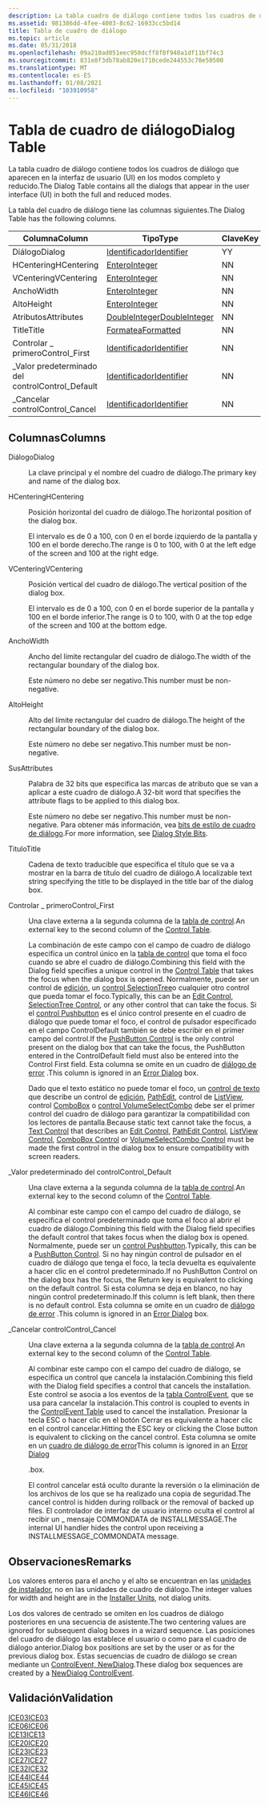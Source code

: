 ```yaml
---
description: La tabla cuadro de diálogo contiene todos los cuadros de diálogo que aparecen en la interfaz de usuario (UI) en los modos completo y reducido.
ms.assetid: 981386dd-4fee-4003-8c62-16933cc5bd14
title: Tabla de cuadro de diálogo
ms.topic: article
ms.date: 05/31/2018
ms.openlocfilehash: 09a210ad051eec950dcff8f8f940a1df11bf74c3
ms.sourcegitcommit: 831e8f3db78ab820e1710cede244553c70e50500
ms.translationtype: MT
ms.contentlocale: es-ES
ms.lasthandoff: 01/08/2021
ms.locfileid: "103910958"
---
```

# <a name="dialog-table"></a><span data-ttu-id="39f59-103">Tabla de cuadro de diálogo</span><span class="sxs-lookup"><span data-stu-id="39f59-103">Dialog Table</span></span>

<span data-ttu-id="39f59-104">La tabla cuadro de diálogo contiene todos los cuadros de diálogo que aparecen en la interfaz de usuario (UI) en los modos completo y reducido.</span><span class="sxs-lookup"><span data-stu-id="39f59-104">The Dialog Table contains all the dialogs that appear in the user interface (UI) in both the full and reduced modes.</span></span>

<span data-ttu-id="39f59-105">La tabla del cuadro de diálogo tiene las columnas siguientes.</span><span class="sxs-lookup"><span data-stu-id="39f59-105">The Dialog Table has the following columns.</span></span>



| <span data-ttu-id="39f59-106">Columna</span><span class="sxs-lookup"><span data-stu-id="39f59-106">Column</span></span>           | <span data-ttu-id="39f59-107">Tipo</span><span class="sxs-lookup"><span data-stu-id="39f59-107">Type</span></span>                               | <span data-ttu-id="39f59-108">Clave</span><span class="sxs-lookup"><span data-stu-id="39f59-108">Key</span></span> | <span data-ttu-id="39f59-109">Nullable</span><span class="sxs-lookup"><span data-stu-id="39f59-109">Nullable</span></span> |
|------------------|------------------------------------|-----|----------|
| <span data-ttu-id="39f59-110">Diálogo</span><span class="sxs-lookup"><span data-stu-id="39f59-110">Dialog</span></span>           | [<span data-ttu-id="39f59-111">Identificador</span><span class="sxs-lookup"><span data-stu-id="39f59-111">Identifier</span></span>](identifier.md)       | <span data-ttu-id="39f59-112">Y</span><span class="sxs-lookup"><span data-stu-id="39f59-112">Y</span></span>   | <span data-ttu-id="39f59-113">N</span><span class="sxs-lookup"><span data-stu-id="39f59-113">N</span></span>        |
| <span data-ttu-id="39f59-114">HCentering</span><span class="sxs-lookup"><span data-stu-id="39f59-114">HCentering</span></span>       | [<span data-ttu-id="39f59-115">Entero</span><span class="sxs-lookup"><span data-stu-id="39f59-115">Integer</span></span>](integer.md)             | <span data-ttu-id="39f59-116">N</span><span class="sxs-lookup"><span data-stu-id="39f59-116">N</span></span>   | <span data-ttu-id="39f59-117">N</span><span class="sxs-lookup"><span data-stu-id="39f59-117">N</span></span>        |
| <span data-ttu-id="39f59-118">VCentering</span><span class="sxs-lookup"><span data-stu-id="39f59-118">VCentering</span></span>       | [<span data-ttu-id="39f59-119">Entero</span><span class="sxs-lookup"><span data-stu-id="39f59-119">Integer</span></span>](integer.md)             | <span data-ttu-id="39f59-120">N</span><span class="sxs-lookup"><span data-stu-id="39f59-120">N</span></span>   | <span data-ttu-id="39f59-121">N</span><span class="sxs-lookup"><span data-stu-id="39f59-121">N</span></span>        |
| <span data-ttu-id="39f59-122">Ancho</span><span class="sxs-lookup"><span data-stu-id="39f59-122">Width</span></span>            | [<span data-ttu-id="39f59-123">Entero</span><span class="sxs-lookup"><span data-stu-id="39f59-123">Integer</span></span>](integer.md)             | <span data-ttu-id="39f59-124">N</span><span class="sxs-lookup"><span data-stu-id="39f59-124">N</span></span>   | <span data-ttu-id="39f59-125">N</span><span class="sxs-lookup"><span data-stu-id="39f59-125">N</span></span>        |
| <span data-ttu-id="39f59-126">Alto</span><span class="sxs-lookup"><span data-stu-id="39f59-126">Height</span></span>           | [<span data-ttu-id="39f59-127">Entero</span><span class="sxs-lookup"><span data-stu-id="39f59-127">Integer</span></span>](integer.md)             | <span data-ttu-id="39f59-128">N</span><span class="sxs-lookup"><span data-stu-id="39f59-128">N</span></span>   | <span data-ttu-id="39f59-129">N</span><span class="sxs-lookup"><span data-stu-id="39f59-129">N</span></span>        |
| <span data-ttu-id="39f59-130">Atributos</span><span class="sxs-lookup"><span data-stu-id="39f59-130">Attributes</span></span>       | [<span data-ttu-id="39f59-131">DoubleInteger</span><span class="sxs-lookup"><span data-stu-id="39f59-131">DoubleInteger</span></span>](doubleinteger.md) | <span data-ttu-id="39f59-132">N</span><span class="sxs-lookup"><span data-stu-id="39f59-132">N</span></span>   | <span data-ttu-id="39f59-133">Y</span><span class="sxs-lookup"><span data-stu-id="39f59-133">Y</span></span>        |
| <span data-ttu-id="39f59-134">Title</span><span class="sxs-lookup"><span data-stu-id="39f59-134">Title</span></span>            | [<span data-ttu-id="39f59-135">Formatea</span><span class="sxs-lookup"><span data-stu-id="39f59-135">Formatted</span></span>](formatted.md)         | <span data-ttu-id="39f59-136">N</span><span class="sxs-lookup"><span data-stu-id="39f59-136">N</span></span>   | <span data-ttu-id="39f59-137">Y</span><span class="sxs-lookup"><span data-stu-id="39f59-137">Y</span></span>        |
| <span data-ttu-id="39f59-138">Controlar \_ primero</span><span class="sxs-lookup"><span data-stu-id="39f59-138">Control\_First</span></span>   | [<span data-ttu-id="39f59-139">Identificador</span><span class="sxs-lookup"><span data-stu-id="39f59-139">Identifier</span></span>](identifier.md)       | <span data-ttu-id="39f59-140">N</span><span class="sxs-lookup"><span data-stu-id="39f59-140">N</span></span>   | <span data-ttu-id="39f59-141">N</span><span class="sxs-lookup"><span data-stu-id="39f59-141">N</span></span>        |
| <span data-ttu-id="39f59-142">\_Valor predeterminado del control</span><span class="sxs-lookup"><span data-stu-id="39f59-142">Control\_Default</span></span> | [<span data-ttu-id="39f59-143">Identificador</span><span class="sxs-lookup"><span data-stu-id="39f59-143">Identifier</span></span>](identifier.md)       | <span data-ttu-id="39f59-144">N</span><span class="sxs-lookup"><span data-stu-id="39f59-144">N</span></span>   | <span data-ttu-id="39f59-145">Y</span><span class="sxs-lookup"><span data-stu-id="39f59-145">Y</span></span>        |
| <span data-ttu-id="39f59-146">\_Cancelar control</span><span class="sxs-lookup"><span data-stu-id="39f59-146">Control\_Cancel</span></span>  | [<span data-ttu-id="39f59-147">Identificador</span><span class="sxs-lookup"><span data-stu-id="39f59-147">Identifier</span></span>](identifier.md)       | <span data-ttu-id="39f59-148">N</span><span class="sxs-lookup"><span data-stu-id="39f59-148">N</span></span>   | <span data-ttu-id="39f59-149">Y</span><span class="sxs-lookup"><span data-stu-id="39f59-149">Y</span></span>        |



 

## <a name="columns"></a><span data-ttu-id="39f59-150">Columnas</span><span class="sxs-lookup"><span data-stu-id="39f59-150">Columns</span></span>

<dl> <dt>

<span data-ttu-id="39f59-151"><span id="Dialog"></span><span id="dialog"></span><span id="DIALOG"></span>Diálogo</span><span class="sxs-lookup"><span data-stu-id="39f59-151"><span id="Dialog"></span><span id="dialog"></span><span id="DIALOG"></span>Dialog</span></span>
</dt> <dd>

<span data-ttu-id="39f59-152">La clave principal y el nombre del cuadro de diálogo.</span><span class="sxs-lookup"><span data-stu-id="39f59-152">The primary key and name of the dialog box.</span></span>

</dd> <dt>

<span data-ttu-id="39f59-153"><span id="HCentering"></span><span id="hcentering"></span><span id="HCENTERING"></span>HCentering</span><span class="sxs-lookup"><span data-stu-id="39f59-153"><span id="HCentering"></span><span id="hcentering"></span><span id="HCENTERING"></span>HCentering</span></span>
</dt> <dd>

<span data-ttu-id="39f59-154">Posición horizontal del cuadro de diálogo.</span><span class="sxs-lookup"><span data-stu-id="39f59-154">The horizontal position of the dialog box.</span></span>

<span data-ttu-id="39f59-155">El intervalo es de 0 a 100, con 0 en el borde izquierdo de la pantalla y 100 en el borde derecho.</span><span class="sxs-lookup"><span data-stu-id="39f59-155">The range is 0 to 100, with 0 at the left edge of the screen and 100 at the right edge.</span></span>

</dd> <dt>

<span data-ttu-id="39f59-156"><span id="VCentering"></span><span id="vcentering"></span><span id="VCENTERING"></span>VCentering</span><span class="sxs-lookup"><span data-stu-id="39f59-156"><span id="VCentering"></span><span id="vcentering"></span><span id="VCENTERING"></span>VCentering</span></span>
</dt> <dd>

<span data-ttu-id="39f59-157">Posición vertical del cuadro de diálogo.</span><span class="sxs-lookup"><span data-stu-id="39f59-157">The vertical position of the dialog box.</span></span>

<span data-ttu-id="39f59-158">El intervalo es de 0 a 100, con 0 en el borde superior de la pantalla y 100 en el borde inferior.</span><span class="sxs-lookup"><span data-stu-id="39f59-158">The range is 0 to 100, with 0 at the top edge of the screen and 100 at the bottom edge.</span></span>

</dd> <dt>

<span data-ttu-id="39f59-159"><span id="Width"></span><span id="width"></span><span id="WIDTH"></span>Ancho</span><span class="sxs-lookup"><span data-stu-id="39f59-159"><span id="Width"></span><span id="width"></span><span id="WIDTH"></span>Width</span></span>
</dt> <dd>

<span data-ttu-id="39f59-160">Ancho del límite rectangular del cuadro de diálogo.</span><span class="sxs-lookup"><span data-stu-id="39f59-160">The width of the rectangular boundary of the dialog box.</span></span>

<span data-ttu-id="39f59-161">Este número no debe ser negativo.</span><span class="sxs-lookup"><span data-stu-id="39f59-161">This number must be non-negative.</span></span>

</dd> <dt>

<span data-ttu-id="39f59-162"><span id="Height"></span><span id="height"></span><span id="HEIGHT"></span>Alto</span><span class="sxs-lookup"><span data-stu-id="39f59-162"><span id="Height"></span><span id="height"></span><span id="HEIGHT"></span>Height</span></span>
</dt> <dd>

<span data-ttu-id="39f59-163">Alto del límite rectangular del cuadro de diálogo.</span><span class="sxs-lookup"><span data-stu-id="39f59-163">The height of the rectangular boundary of the dialog box.</span></span>

<span data-ttu-id="39f59-164">Este número no debe ser negativo.</span><span class="sxs-lookup"><span data-stu-id="39f59-164">This number must be non-negative.</span></span>

</dd> <dt>

<span data-ttu-id="39f59-165"><span id="Attributes"></span><span id="attributes"></span><span id="ATTRIBUTES"></span>Sus</span><span class="sxs-lookup"><span data-stu-id="39f59-165"><span id="Attributes"></span><span id="attributes"></span><span id="ATTRIBUTES"></span>Attributes</span></span>
</dt> <dd>

<span data-ttu-id="39f59-166">Palabra de 32 bits que especifica las marcas de atributo que se van a aplicar a este cuadro de diálogo.</span><span class="sxs-lookup"><span data-stu-id="39f59-166">A 32-bit word that specifies the attribute flags to be applied to this dialog box.</span></span>

<span data-ttu-id="39f59-167">Este número no debe ser negativo.</span><span class="sxs-lookup"><span data-stu-id="39f59-167">This number must be non-negative.</span></span> <span data-ttu-id="39f59-168">Para obtener más información, vea [bits de estilo de cuadro de diálogo](dialog-style-bits.md).</span><span class="sxs-lookup"><span data-stu-id="39f59-168">For more information, see [Dialog Style Bits](dialog-style-bits.md).</span></span>

</dd> <dt>

<span data-ttu-id="39f59-169"><span id="Title"></span><span id="title"></span><span id="TITLE"></span>Titulo</span><span class="sxs-lookup"><span data-stu-id="39f59-169"><span id="Title"></span><span id="title"></span><span id="TITLE"></span>Title</span></span>
</dt> <dd>

<span data-ttu-id="39f59-170">Cadena de texto traducible que especifica el título que se va a mostrar en la barra de título del cuadro de diálogo.</span><span class="sxs-lookup"><span data-stu-id="39f59-170">A localizable text string specifying the title to be displayed in the title bar of the dialog box.</span></span>

</dd> <dt>

<span data-ttu-id="39f59-171"><span id="Control_First"></span><span id="control_first"></span><span id="CONTROL_FIRST"></span>Controlar \_ primero</span><span class="sxs-lookup"><span data-stu-id="39f59-171"><span id="Control_First"></span><span id="control_first"></span><span id="CONTROL_FIRST"></span>Control\_First</span></span>
</dt> <dd>

<span data-ttu-id="39f59-172">Una clave externa a la segunda columna de la [tabla de control](control-table.md).</span><span class="sxs-lookup"><span data-stu-id="39f59-172">An external key to the second column of the [Control Table](control-table.md).</span></span>

<span data-ttu-id="39f59-173">La combinación de este campo con el campo de cuadro de diálogo especifica un control único en la [tabla de control](control-table.md) que toma el foco cuando se abre el cuadro de diálogo.</span><span class="sxs-lookup"><span data-stu-id="39f59-173">Combining this field with the Dialog field specifies a unique control in the [Control Table](control-table.md) that takes the focus when the dialog box is opened.</span></span> <span data-ttu-id="39f59-174">Normalmente, puede ser un control de [edición](edit-control.md), un [control SelectionTree](selectiontree-control.md)o cualquier otro control que pueda tomar el foco.</span><span class="sxs-lookup"><span data-stu-id="39f59-174">Typically, this can be an [Edit Control](edit-control.md), [SelectionTree Control](selectiontree-control.md), or any other control that can take the focus.</span></span> <span data-ttu-id="39f59-175">Si el [control Pushbutton](pushbutton-control.md) es el único control presente en el cuadro de diálogo que puede tomar el foco, el control de pulsador especificado en el campo ControlDefault también se debe escribir en el primer campo del control.</span><span class="sxs-lookup"><span data-stu-id="39f59-175">If the [PushButton Control](pushbutton-control.md) is the only control present on the dialog box that can take the focus, the PushButton entered in the ControlDefault field must also be entered into the Control First field.</span></span> <span data-ttu-id="39f59-176">Esta columna se omite en un cuadro de [diálogo de error](error-dialog.md) .</span><span class="sxs-lookup"><span data-stu-id="39f59-176">This column is ignored in an [Error Dialog](error-dialog.md) box.</span></span>

<span data-ttu-id="39f59-177">Dado que el texto estático no puede tomar el foco, un [control de texto](text-control.md) que describe un control de [edición](edit-control.md), [PathEdit](pathedit-control.md), control de [ListView](listview-control.md), control [ComboBox](combobox-control.md) o [control VolumeSelectCombo](volumeselectcombo-control.md) debe ser el primer control del cuadro de diálogo para garantizar la compatibilidad con los lectores de pantalla.</span><span class="sxs-lookup"><span data-stu-id="39f59-177">Because static text cannot take the focus, a [Text Control](text-control.md) that describes an [Edit Control](edit-control.md), [PathEdit Control](pathedit-control.md), [ListView Control](listview-control.md), [ComboBox Control](combobox-control.md) or [VolumeSelectCombo Control](volumeselectcombo-control.md) must be made the first control in the dialog box to ensure compatibility with screen readers.</span></span>

</dd> <dt>

<span data-ttu-id="39f59-178"><span id="Control_Default"></span><span id="control_default"></span><span id="CONTROL_DEFAULT"></span>\_Valor predeterminado del control</span><span class="sxs-lookup"><span data-stu-id="39f59-178"><span id="Control_Default"></span><span id="control_default"></span><span id="CONTROL_DEFAULT"></span>Control\_Default</span></span>
</dt> <dd>

<span data-ttu-id="39f59-179">Una clave externa a la segunda columna de la [tabla de control](control-table.md).</span><span class="sxs-lookup"><span data-stu-id="39f59-179">An external key to the second column of the [Control Table](control-table.md).</span></span>

<span data-ttu-id="39f59-180">Al combinar este campo con el campo del cuadro de diálogo, se especifica el control predeterminado que toma el foco al abrir el cuadro de diálogo.</span><span class="sxs-lookup"><span data-stu-id="39f59-180">Combining this field with the Dialog field specifies the default control that takes focus when the dialog box is opened.</span></span> <span data-ttu-id="39f59-181">Normalmente, puede ser un [control Pushbutton](pushbutton-control.md).</span><span class="sxs-lookup"><span data-stu-id="39f59-181">Typically, this can be a [PushButton Control](pushbutton-control.md).</span></span> <span data-ttu-id="39f59-182">Si no hay ningún control de pulsador en el cuadro de diálogo que tenga el foco, la tecla devuelta es equivalente a hacer clic en el control predeterminado.</span><span class="sxs-lookup"><span data-stu-id="39f59-182">If no PushButton Control on the dialog box has the focus, the Return key is equivalent to clicking on the default control.</span></span> <span data-ttu-id="39f59-183">Si esta columna se deja en blanco, no hay ningún control predeterminado.</span><span class="sxs-lookup"><span data-stu-id="39f59-183">If this column is left blank, then there is no default control.</span></span> <span data-ttu-id="39f59-184">Esta columna se omite en un cuadro de [diálogo de error](error-dialog.md) .</span><span class="sxs-lookup"><span data-stu-id="39f59-184">This column is ignored in an [Error Dialog](error-dialog.md) box.</span></span>

</dd> <dt>

<span data-ttu-id="39f59-185"><span id="Control_Cancel"></span><span id="control_cancel"></span><span id="CONTROL_CANCEL"></span>\_Cancelar control</span><span class="sxs-lookup"><span data-stu-id="39f59-185"><span id="Control_Cancel"></span><span id="control_cancel"></span><span id="CONTROL_CANCEL"></span>Control\_Cancel</span></span>
</dt> <dd>

<span data-ttu-id="39f59-186">Una clave externa a la segunda columna de la [tabla de control](control-table.md).</span><span class="sxs-lookup"><span data-stu-id="39f59-186">An external key to the second column of the [Control Table](control-table.md).</span></span>

<span data-ttu-id="39f59-187">Al combinar este campo con el campo del cuadro de diálogo, se especifica un control que cancela la instalación.</span><span class="sxs-lookup"><span data-stu-id="39f59-187">Combining this field with the Dialog field specifies a control that cancels the installation.</span></span> <span data-ttu-id="39f59-188">Este control se asocia a los eventos de la [tabla ControlEvent,](controlevent-table.md) que se usa para cancelar la instalación.</span><span class="sxs-lookup"><span data-stu-id="39f59-188">This control is coupled to events in the [ControlEvent Table](controlevent-table.md) used to cancel the installation.</span></span> <span data-ttu-id="39f59-189">Presionar la tecla ESC o hacer clic en el botón Cerrar es equivalente a hacer clic en el control cancelar.</span><span class="sxs-lookup"><span data-stu-id="39f59-189">Hitting the ESC key or clicking the Close button is equivalent to clicking on the cancel control.</span></span> <span data-ttu-id="39f59-190">Esta columna se omite en un [cuadro de diálogo de error](error-dialog.md)</span><span class="sxs-lookup"><span data-stu-id="39f59-190">This column is ignored in an [Error Dialog](error-dialog.md)</span></span>

<span data-ttu-id="39f59-191">.</span><span class="sxs-lookup"><span data-stu-id="39f59-191">box.</span></span>

<span data-ttu-id="39f59-192">El control cancelar está oculto durante la reversión o la eliminación de los archivos de los que se ha realizado una copia de seguridad.</span><span class="sxs-lookup"><span data-stu-id="39f59-192">The cancel control is hidden during rollback or the removal of backed up files.</span></span> <span data-ttu-id="39f59-193">El controlador de interfaz de usuario interno oculta el control al recibir un \_ mensaje COMMONDATA de INSTALLMESSAGE.</span><span class="sxs-lookup"><span data-stu-id="39f59-193">The internal UI handler hides the control upon receiving a INSTALLMESSAGE\_COMMONDATA message.</span></span>

</dd> </dl>

## <a name="remarks"></a><span data-ttu-id="39f59-194">Observaciones</span><span class="sxs-lookup"><span data-stu-id="39f59-194">Remarks</span></span>

<span data-ttu-id="39f59-195">Los valores enteros para el ancho y el alto se encuentran en las [unidades de instalador](installer-units.md), no en las unidades de cuadro de diálogo.</span><span class="sxs-lookup"><span data-stu-id="39f59-195">The integer values for width and height are in the [Installer Units](installer-units.md), not dialog units.</span></span>

<span data-ttu-id="39f59-196">Los dos valores de centrado se omiten en los cuadros de diálogo posteriores en una secuencia de asistente.</span><span class="sxs-lookup"><span data-stu-id="39f59-196">The two centering values are ignored for subsequent dialog boxes in a wizard sequence.</span></span> <span data-ttu-id="39f59-197">Las posiciones del cuadro de diálogo las establece el usuario o como para el cuadro de diálogo anterior.</span><span class="sxs-lookup"><span data-stu-id="39f59-197">Dialog box positions are set by the user or as for the previous dialog box.</span></span> <span data-ttu-id="39f59-198">Estas secuencias de cuadro de diálogo se crean mediante un [ControlEvent, NewDialog](newdialog-controlevent.md).</span><span class="sxs-lookup"><span data-stu-id="39f59-198">These dialog box sequences are created by a [NewDialog ControlEvent](newdialog-controlevent.md).</span></span>

## <a name="validation"></a><span data-ttu-id="39f59-199">Validación</span><span class="sxs-lookup"><span data-stu-id="39f59-199">Validation</span></span>

<dl>

[<span data-ttu-id="39f59-200">ICE03</span><span class="sxs-lookup"><span data-stu-id="39f59-200">ICE03</span></span>](ice03.md)  
[<span data-ttu-id="39f59-201">ICE06</span><span class="sxs-lookup"><span data-stu-id="39f59-201">ICE06</span></span>](ice06.md)  
[<span data-ttu-id="39f59-202">ICE13</span><span class="sxs-lookup"><span data-stu-id="39f59-202">ICE13</span></span>](ice13.md)  
[<span data-ttu-id="39f59-203">ICE20</span><span class="sxs-lookup"><span data-stu-id="39f59-203">ICE20</span></span>](ice20.md)  
[<span data-ttu-id="39f59-204">ICE23</span><span class="sxs-lookup"><span data-stu-id="39f59-204">ICE23</span></span>](ice23.md)  
[<span data-ttu-id="39f59-205">ICE27</span><span class="sxs-lookup"><span data-stu-id="39f59-205">ICE27</span></span>](ice27.md)  
[<span data-ttu-id="39f59-206">ICE32</span><span class="sxs-lookup"><span data-stu-id="39f59-206">ICE32</span></span>](ice32.md)  
[<span data-ttu-id="39f59-207">ICE44</span><span class="sxs-lookup"><span data-stu-id="39f59-207">ICE44</span></span>](ice44.md)  
[<span data-ttu-id="39f59-208">ICE45</span><span class="sxs-lookup"><span data-stu-id="39f59-208">ICE45</span></span>](ice45.md)  
[<span data-ttu-id="39f59-209">ICE46</span><span class="sxs-lookup"><span data-stu-id="39f59-209">ICE46</span></span>](ice46.md)  
</dl>

 

 



